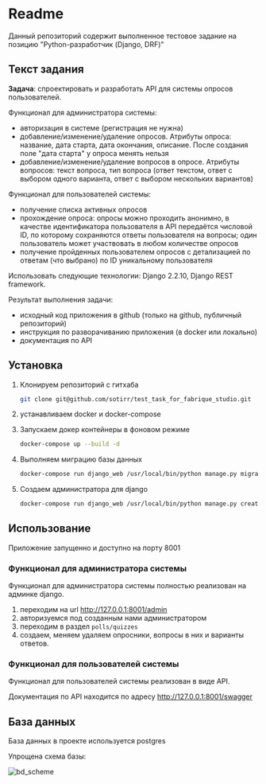 
# Readme

Данный репозиторий содержит выполненное тестовое задание на позицию "Python-разработчик (Django, DRF)"

## Текст задания

**Задача**: спроектировать и разработать API для системы опросов пользователей.

Функционал для администратора системы:

- авторизация в системе (регистрация не нужна)
- добавление/изменение/удаление опросов. Атрибуты опроса: название, дата старта, дата окончания, описание. После создания поле "дата старта" у опроса менять нельзя
- добавление/изменение/удаление вопросов в опросе. Атрибуты вопросов: текст вопроса, тип вопроса (ответ текстом, ответ с выбором одного варианта, ответ с выбором нескольких вариантов)

Функционал для пользователей системы:

- получение списка активных опросов
- прохождение опроса: опросы можно проходить анонимно, в качестве идентификатора пользователя в API передаётся числовой ID, по которому сохраняются ответы пользователя на вопросы; один пользователь может участвовать в любом количестве опросов
- получение пройденных пользователем опросов с детализацией по ответам (что выбрано) по ID уникальному пользователя

Использовать следующие технологии: Django 2.2.10, Django REST framework.

Результат выполнения задачи:

- исходный код приложения в github (только на github, публичный репозиторий)
- инструкция по разворачиванию приложения (в docker или локально)
- документация по API

## Установка

1. Клонируем репозиторий с гитхаба

    ```bash
    git clone git@github.com/sotirr/test_task_for_fabrique_studio.git
    ```

2. устанавливаем docker и docker-compose

3. Запускаем докер контейнеры в фоновом режиме

    ```bash
    docker-compose up --build -d
    ```

4. Выполняем миграцию базы данных

    ```bash
    docker-compose run django_web /usr/local/bin/python manage.py migrate
    ```

5. Создаем администратора для django

    ```bash
    docker-compose run django_web /usr/local/bin/python manage.py createsuperuser
    ```

## Использование

Приложение запущенно и доступно на порту 8001

### Функционал для администратора системы

Функционал для администратора системы полностью реализован на админке django.

1. переходим на url http://127.0.0.1:8001/admin
2. авторизуемся под созданным нами администратором
3. переходим в раздел `polls/quizzes`
4. создаем, меняем удаляем опросники, вопросы в них и варианты ответов.

### Функционал для пользователей системы

Функционал для пользователей системы реализован в виде API.

Документация по API находится по адресу http://127.0.0.1:8001/swagger

## База данных

База данных в проекте используется postgres

Упрощена схема базы:

![bd_scheme](https://user-images.githubusercontent.com/47517203/106393569-b0512500-6419-11eb-83de-6051a4087b15.png)
